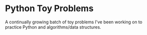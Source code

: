 Python Toy Problems
===================
A continually growing batch of toy problems I've been working on to practice Python and algorithms/data structures. 
